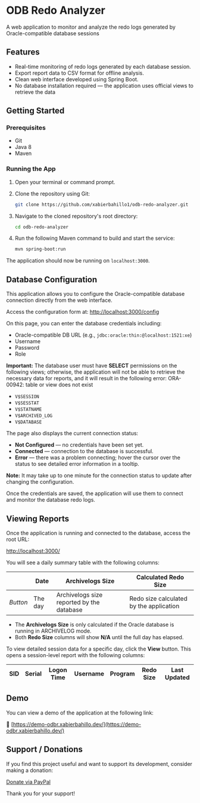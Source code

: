 # ODB Redo Analyzer

A web application to monitor and analyze the redo logs generated by Oracle-compatible database sessions 

## Features

- Real-time monitoring of redo logs generated by each database session.
- Export report data to CSV format for offline analysis.
- Clean web interface developed using Spring Boot.
- No database installation required — the application uses official views to retrieve the data

## Getting Started

### Prerequisites

- Git
- Java 8
- Maven

### Running the App

1.  Open your terminal or command prompt.

2.  Clone the repository using Git:

    ```bash
    git clone https://github.com/xabierbahillo1/odb-redo-analyzer.git
    ```

3.  Navigate to the cloned repository's root directory:

    ```bash
    cd odb-redo-analyzer
    ```

4.  Run the following Maven command to build and start the service:

    ```bash
    mvn spring-boot:run
    ```

The application should now be running on `localhost:3000`.

## Database Configuration

This application allows you to configure the Oracle-compatible database connection directly from the web interface.

Access the configuration form at: [http://localhost:3000/config](http://localhost:3000/config)

On this page, you can enter the database credentials including:

- Oracle-compatible DB URL (e.g., `jdbc:oracle:thin:@localhost:1521:xe`)
- Username
- Password
- Role

**Important:** The database user must have **SELECT** permissions on the following views; otherwise, the application will not be able to retrieve the necessary data for reports, and it will result in the following error: ORA-00942: table or view does not exist

- `V$SESSION`
- `V$SESSTAT`
- `V$STATNAME`
- `V$ARCHIVED_LOG`
- `V$DATABASE`

The page also displays the current connection status:

- **Not Configured** — no credentials have been set yet.
- **Connected** — connection to the database is successful.
- **Error** — there was a problem connecting; hover the cursor over the status to see detailed error information in a tooltip.

**Note:** It may take up to one minute for the connection status to update after changing the configuration.

Once the credentials are saved, the application will use them to connect and monitor the database redo logs.

## Viewing Reports

Once the application is running and connected to the database, access the root URL:

[http://localhost:3000/](http://localhost:3000/)

You will see a daily summary table with the following columns:

|           | Date       | Archivelogs Size     | Calculated Redo Size   |
|-----------|------------|-----------------------|-----------------------|
| *Button*  | The day    | Archivelogs size reported by the database | Redo size calculated by the application |

- The **Archivelogs Size** is only calculated if the Oracle database is running in ARCHIVELOG mode.
- Both **Redo Size** columns will show **N/A** until the full day has elapsed.

To view detailed session data for a specific day, click the **View** button. This opens a session-level report with the following columns:

| SID | Serial | Logon Time | Username | Program | Redo Size | Last Updated |
|-----|--------|------------|----------|---------|-----------|--------------|

## Demo

You can view a demo of the application at the following link:

🔗 [https://demo-odbr.xabierbahillo.dev/](https://demo-odbr.xabierbahillo.dev/)


## Support / Donations

If you find this project useful and want to support its development, consider making a donation:

[Donate via PayPal](https://www.paypal.com/donate/?hosted_button_id=BA88KBWUKYMNU)

Thank you for your support!
